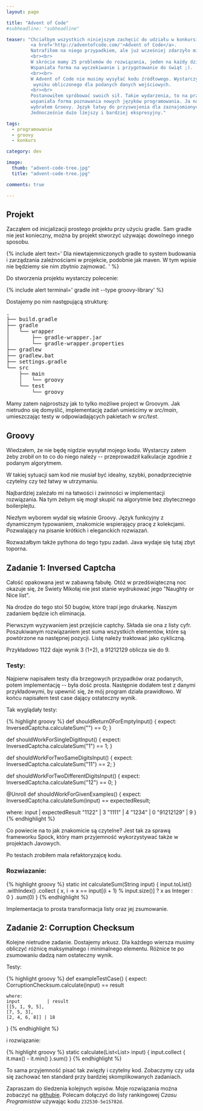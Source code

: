 ```yaml
---
layout: page

title: "Advent of Code"
#subheadline: "subheadline"

teaser: "Chciałbym wszystkich niniejszym zachęcić do udziału w konkursie programistycznym 
         <a href='http://adventofcode.com/'>Advent of Code</a>.
         Natrafiłem na niego przypadkiem, ale już wcześniej zdarzyło mi się o nim słyszeć.
         <br><br>
         W skrócie mamy 25 problemów do rozwiązania, jeden na każdy dzień adwentu.
         Wspaniała forma na wyczekiwanie i przygotowanie do świąt ;).
         <br><br>
         W Advent of Code nie musimy wysyłać kodu źródłowego. Wystarczy otrzymanie
          wyniku obliczonego dla podanych danych wejściowych.
         <br><br>
         Postanowiłem spróbować swoich sił. Takie wydarzenia, to na przykład
         wspaniała forma poznawania nowych języków programowania. Ja na pierwsze zadania 
         wybrałem Groovy. Język łatwy do przyswojenia dla zaznajomionych z Javą. 
         Jednocześnie dużo lżejszy i bardziej ekspresyjny."

tags:
  - programowanie
  - groovy
  - konkurs

category: dev

image:
  thumb: "advent-code-tree.jpg"
  title: "advent-code-tree.jpg"

comments: true

---
```


## Projekt

Zacząłem od inicjalizacji prostego projektu przy użyciu gradle.
Sam gradle nie jest konieczny, można by projekt stworzyć używając dowolnego innego sposobu.

{% include alert text='
Dla niewtajemniczonych gradle to system budowania i zarządzania zależnościami w projekcie,
podobnie jak maven. W tym wpisie nie będziemy sie nim zbytnio zajmować.
' %}

Do stworzenia projektu wystarczy polecenie:

{% include alert terminal='
gradle init --type groovy-library' %}


Dostajemy po nim następującą strukturę:

<pre>
.
├── build.gradle
├── gradle
│   └── wrapper
│       ├── gradle-wrapper.jar
│       └── gradle-wrapper.properties
├── gradlew
├── gradlew.bat
├── settings.gradle
└── src
    ├── main
    │   └── groovy
    └── test
        └── groovy
</pre>

Mamy zatem najprostszy jak to tylko możliwe project w Groovym. 
Jak nietrudno się domyślić, implementację zadań umieścimy w *src/main*,
umieszczając testy w odpowiadających pakietach w *src/test*.


## Groovy

Wiedzałem, że nie będę nigdzie wysyłał mojego kodu. Wystarczy zatem żeby zrobił on 
to co do niego należy -- przeprowadził kalkulacje zgodnie z podanym algorytmem.

W takiej sytuacji sam kod nie musiał być idealny, szybki, ponadprzeciętnie czytelny 
czy też łatwy w utrzymaniu.

Najbardziej zależało mi na łatwości i zwinności w implementacji rozwiązania.
Na tym żebym się mogł skupić na algorytmie bez zbytecznego boilerplejtu.   

Niezłym wyborem wydał się właśnie Groovy. Język funkcyjny z dynamicznym typowaniem,
znakomicie wspierający pracę z kolekcjami.  Pozwalający na pisanie krótkich i eleganckich
rozwiazań.
 
Rozważałbym także pythona do tego typu zadań. Java wydaje się tutaj zbyt toporna.

## Zadanie 1: Inversed Captcha

Całość opakowana jest w zabawną fabułę. Otóż w przedświąteczną noc okazuje się,
że Świety Mikołaj nie jest stanie wydrukować jego "Naughty or Nice list".

Na drodze do tego stoi 50 bugów, które trapi jego drukarkę. Naszym zadaniem będzie
ich eliminacja.

Pierwszym wyzywaniem jest przejście captchy. Składa sie ona z listy cyfr.
Poszukiwanym rozwiązaniem jest suma wszystkich elementów, które są powtórzone
na następnej pozycji. Listę należy traktować jako cykliczną.

Przykładowo 1122 daje wynik 3 (1+2), a 91212129 oblicza sie do 9.

### Testy:

Najpierw napisałem testy dla brzegowych przypadków oraz podanych, potem implementację -- była dość prosta.
Następnie dodałem test z danymi przykładowymi, by upewnić się, że mój program działa prawidłowo.
W końcu napisałem test case dający ostateczny wynik.

Tak wyglądały testy:

{% highlight groovy %}
def shouldReturn0ForEmptyInput() {
   expect:
   InversedCaptcha.calculateSum("") == 0;
}

def shouldWorkForSingleDigitInput() {
   expect:
   InversedCaptcha.calculateSum("1") == 1;
}

def shouldWorkForTwoSameDigitsInput() {
   expect:
   InversedCaptcha.calculateSum("11") == 2;
}

def shouldWorkForTwoDifferentDigitsInput() {
   expect:
   InversedCaptcha.calculateSum("12") == 0;
}

@Unroll
def shouldWorkForGivenExamples() {
   expect:
   InversedCaptcha.calculateSum(input) == expectedResult;

   where:
   input      | expectedResult
   "1122"     | 3
   "1111"     | 4
   "1234"     | 0
   "91212129" | 9
}
{% endhighlight %}


Co powiecie na to jak znakomicie są czytelne? Jest tak za sprawą frameworku Spock,
który mam przyjemność wykorzystywać także w projektach Javowych.

Po testach zrobiłem mala refaktoryzajcę kodu.
 

### Rozwiazanie:

{% highlight groovy %}
static int calculateSum(String input) {
    input.toList()
         .withIndex()
         .collect { x, i -> x == input[(i + 1) % input.size()] ? x as Integer : 0 }
         .sum(0)
}
{% endhighlight %}

Implementacja to prosta transformacja listy oraz jej zsumowanie.


## Zadanie 2: Corruption Checksum

Kolejne nietrudne zadanie. Dostajemy arkusz. Dla każdego wiersza musimy obliczyć
różnicę maksymalnego i minimalnego elementu. Różnice te po zsumowaniu dadzą nam ostateczny wynik.

Testy:

{% highlight groovy %}
def exampleTestCase() {
    expect:
    CorruptionChecksum.calculate(input) == result

    where:
    input          | result
    [[5, 1, 9, 5],
    [7, 5, 3],
    [2, 4, 6, 8]] | 18
}
{% endhighlight %}

i rozwiązanie:

{% highlight groovy %}
static calculate(List<List<Integer>> input) {
    input.collect { it.max() - it.min() }.sum()
}
{% endhighlight %}


To sama przyjemność pisać tak zwięzły i czytelny kod.
Zobaczymy czy uda się zachować ten standard przy bardziej skomplikowanych zadaniach.

Zapraszam do śledzenia kolejnych wpisów. Moje rozwiązania można zobaczyć na 
[githubie](https://github.com/paliwodar/advent-of-code-2017). 
Polecam dołączyć do listy rankingowej *Czasu Programistów* używając kodu `232530-5e15782d`.


